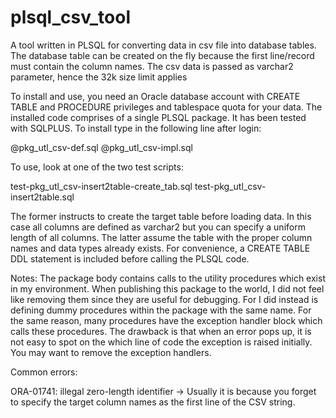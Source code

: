 # plsql_csv_tool
A tool written in PLSQL for converting data in csv file into database tables. The database table can be created on the fly
because the first line/record must contain the column names. The csv data is passed as varchar2 parameter, hence the 32k size limit applies

To install and use, you need an Oracle database account with CREATE TABLE and PROCEDURE privileges and tablespace quota for your data. The installed code comprises of a single PLSQL package. It has been tested with SQLPLUS. To install type in the following line after login:

@pkg_utl_csv-def.sql
@pkg_utl_csv-impl.sql

To use, look at one of the two test scripts:

test-pkg_utl_csv-insert2table-create_tab.sql
test-pkg_utl_csv-insert2table.sql

The former instructs to create the target table before loading data. In this case all columns are defined as varchar2 but you can specify a uniform length of all columns. The latter assume the table with the proper column names and data types already exists. For convenience, a CREATE TABLE DDL statement is included before calling the PLSQL code.

Notes: The package body contains calls to the utility procedures which exist in my environment. When publishing this package to the world, I did not feel like removing them since they are useful for debugging. For I did instead is defining dummy procedures within the package with the same name. For the same reason, many procedures have the exception handler block which calls these procedures. The drawback is that when an error pops up, it is not easy to spot on the which line of code the exception is raised initially. You may want to remove the exception handlers.


Common errors:

  ORA-01741: illegal zero-length identifier -> Usually it is because you forget to specify the target column names as the first line of the CSV string.
